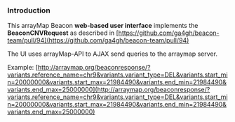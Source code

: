 ### Introduction

This arrayMap Beacon **web-based user interface** implements the **BeaconCNVRequest** as described in [https://github.com/ga4gh/beacon-team/pull/94](https://github.com/ga4gh/beacon-team/pull/94)

The UI uses arrayMap-API to AJAX send queries to the arraymap server.

Example: [http://arraymap.org/beaconresponse/?variants.reference_name=chr9&variants.variant_type=DEL&variants.start_min=20000000&variants.start_max=21984490&variants.end_min=21984490&variants.end_max=25000000](http://arraymap.org/beaconresponse/?variants.reference_name=chr9&variants.variant_type=DEL&variants.start_min=20000000&variants.start_max=21984490&variants.end_min=21984490&variants.end_max=25000000)
